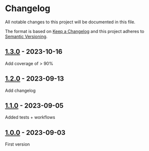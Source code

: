 # Changelog

All notable changes to this project will be documented in this file.

The format is based on [Keep a Changelog](http://keepachangelog.com/)
and this project adheres to [Semantic Versioning](http://semver.org/).

## [1.3.0] - 2023-10-16

Add coverage of > 90%

## [1.2.0] - 2023-09-13

Add changelog

## [1.1.0] - 2023-09-05

Added tests + workflows

## [1.0.0] - 2023-09-03

First version

[1.3.0]: https://github.com/RisingSquad/git-autocompletion/compare/v1.2.0...v.1.3.0
[1.2.0]: https://github.com/RisingSquad/git-autocompletion/compare/1.1.0...v1.2.0
[1.1.0]: https://github.com/RisingSquad/git-autocompletion/compare/initial...1.1.0
[1.0.0]: https://github.com/RisingSquad/git-autocompletion/releases/tag/initial

